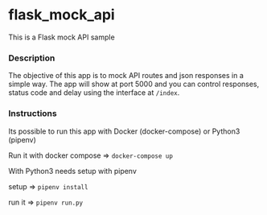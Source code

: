 # flask_mock_api

This is a Flask mock API sample


### Description ###

The objective of this app is to mock API routes and json responses in a simple way.
The app will show at port 5000 and you can control responses, status code and delay using the interface at `/index`.

### Instructions ###
Its possible to run this app with Docker (docker-compose) or Python3 (pipenv)

Run it with docker compose => `docker-compose up`

With Python3 needs setup with pipenv

setup => `pipenv install`

run it => `pipenv run.py`
